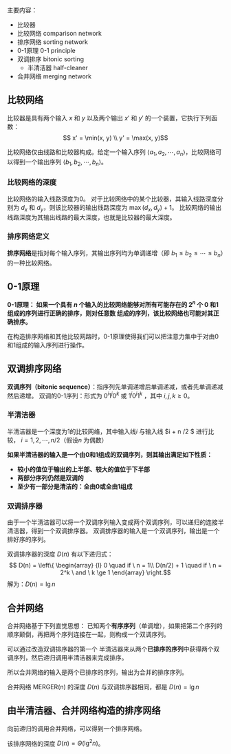 

主要内容：
- 比较器
- 比较网络 comparison network
- 排序网络 sorting network
- 0-1原理 0-1 principle
- 双调排序 bitonic sorting
  - 半清洁器 half-cleaner
- 合并网络 merging network

## 比较网络
比较器是具有两个输入 $x$ 和 $y$ 以及两个输出 $x'$ 和 $y'$ 的一个装置，它执行下列函数： $$ x' = \min(x, y) \\ y' = \max(x, y)$$

比较网络仅由线路和比较器构成。给定一个输入序列 $\langle a_1, a_2, \cdots, a_n \rangle$，比较网络可以得到一个输出序列 $\langle b_1, b_2, \cdots, b_n \rangle$。

### 比较网络的深度
比较网络的输入线路深度为0。
对于比较网络中的某个比较器，其输入线路深度分别为 $d_x$ 和 $d_y$，则该比较器的输出线路深度为 $\max(d_x, d_y) + 1$。
比较网络的输出线路深度为其输出线路的最大深度，也就是比较器的最大深度。

### 排序网络定义
**排序网络**是指对每个输入序列，其输出序列均为单调递增（即 $b_1 \le b_2 \le \cdots \le b_n$）的一种比较网络。

## 0-1原理
**0-1原理： 如果一个具有 $n$ 个输入的比较网络能够对所有可能存在的 $2^n$ 个 0 和1组成的序列进行正确的排序，则对任意数 组成的序列，该比较网络也可能对其正确排序。**

在构造排序网络和其他比较网路时，0-1原理使得我们可以把注意力集中于对由0和1组成的输入序列进行操作。

## 双调排序网络
**双调序列（bitonic sequence）**：指序列先单调递增后单调递减，或者先单调递减然后递增。
双调的0-1序列：形式为 $0^i1^j0^k$ 或 $1^i0^j1^k$ ，其中 $i,j,k \ge 0$。

### 半清洁器
半清洁器是一个深度为1的比较网络，其中输入线$i$ 与输入线 $i + n /2 $ 进行比较， $i = 1, 2, \cdots, n/2$（假设$n$ 为偶数）

**如果半清洁器的输入是一个由0和1组成的双调序列，则其输出满足如下性质：**
- **较小的值位于输出的上半部、较大的值位于下半部**
- **两部分序列仍然是双调的**
- **至少有一部分是清洁的：全由0或全由1组成**

### 双调排序器
由于一个半清洁器可以将一个双调序列输入变成两个双调序列，可以递归的连接半清洁器，得到一个双调排序器。
双调排序器的输入是一个双调序列，输出是一个排好序的序列。

双调排序器的深度 $D(n)$ 有以下递归式：$$ D(n) = \left\{ \begin{array} {l} 0 \quad if \ n = 1\\
D(n/2) + 1 \quad if \ n = 2^k \  and \ k \ge 1
\end{array} \right.$$  解为：$D(n) = \lg n$

## 合并网络
合并网络基于下列直觉思想： 已知两个**有序序列**（单调增），如果把第二个序列的顺序颠倒，再把两个序列连接在一起，则构成一个双调序列。

可以通过改造双调排序器的第一个 半清洁器来从两个**已排序的序列**中获得两个双调序列，然后递归调用半清洁器来完成排序。

所以合并网络的输入是两个已排序的序列，输出为合并的排序序列。

合并网络 MERGER(n) 的深度 $D(n)$ 与双调排序器相同，都是 $D(n) = \lg n$

## 由半清洁器、合并网络构造的排序网络
向前递归的调用合并网络，可以得到一个排序网络。

该排序网络的深度 $D(n) = \Theta(\lg^2 n)$。
